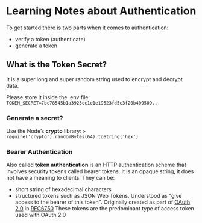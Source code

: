 # Learning Notes about Authentication

To get started there is two parts when it comes to authentication:
* verify a token (authenticate)
* generate a token

## What is the Token Secret?
It is a super long and super random string used to encrypt and decrypt data.

Please store it inside the .env file:
```TOKEN_SECRET=7bc78545b1a3923cc1e1e19523fd5c3f20b409509...```

### Generate a secret?
Use the Node’s **crypto** library:
```> require('crypto').randomBytes(64).toString('hex')```

### Bearer Authentication
Also called **token authentication** is an HTTP authentication scheme that involves security tokens called bearer tokens.
It is an opaque string, it does not have a meaning to clients.
They can be:
  * short string of hexadecimal characters
  * structured tokens such as JSON Web Tokens.
Understood as "give access to the bearer of this token".
Originally created as part of [OAuth 2.0](https://swagger.io/docs/specification/authentication/oauth2/) in [RFC6750](https://tools.ietf.org/html/rfc6750)
These tokens are the predominant type of access token used with OAuth 2.0